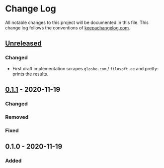 # Change Log
All notable changes to this project will be documented in this file. This change log follows the conventions of [keepachangelog.com](http://keepachangelog.com/).

## [Unreleased]
### Changed
- First draft implementation scrapes `glosbe.com` / `filosoft.ee` and pretty-prints the results.

## [0.1.1] - 2020-11-19
### Changed

### Removed

### Fixed

## 0.1.0 - 2020-11-19
### Added

[Unreleased]: https://github.com/your-name/et2en/compare/0.1.1...HEAD
[0.1.1]: https://github.com/your-name/et2en/compare/0.1.0...0.1.1
